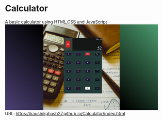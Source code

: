 # Calculator
A basic calculator using HTML,CSS and JavaScript
![calculator-img](https://github.com/KaushikGhosh27/Calculator/blob/main/Calculator.jpg)
URL: https://kaushikghosh27.github.io/Calculator/index.html
